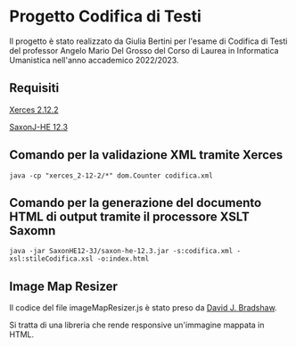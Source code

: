 # Progetto Codifica di Testi

Il progetto è stato realizzato da Giulia Bertini per l'esame di Codifica di Testi del professor Angelo Mario Del Grosso del Corso di Laurea in Informatica Umanistica nell'anno accademico 2022/2023. 

## Requisiti

[Xerces 2.12.2](https://xerces.apache.org/mirrors.cgi) 

[SaxonJ-HE 12.3](https://www.saxonica.com/download/java.xml)

## Comando per la validazione XML tramite Xerces
```
java -cp "xerces_2-12-2/*" dom.Counter codifica.xml
```

## Comando per la generazione del documento HTML di output tramite il processore XSLT Saxomn
```
java -jar SaxonHE12-3J/saxon-he-12.3.jar -s:codifica.xml -xsl:stileCodifica.xsl -o:index.html
```

## Image Map Resizer
Il codice del file imageMapResizer.js è stato preso da [David J. Bradshaw](https://github.com/davidjbradshaw/image-map-resizer/tree/master). 

Si tratta di una libreria che rende responsive un'immagine mappata in HTML.
